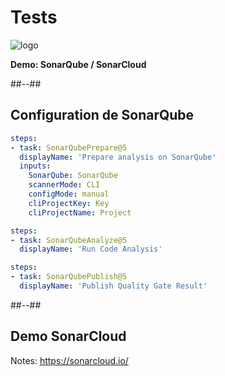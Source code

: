 <!-- .slide: class="transition bg-green" -->

# Tests
![logo](./assets/images/services/test/logo.svg)

**Demo: SonarQube / SonarCloud**

##--##
## Configuration de SonarQube

```yaml
steps:
- task: SonarQubePrepare@5
  displayName: 'Prepare analysis on SonarQube'
  inputs:
    SonarQube: SonarQube
    scannerMode: CLI
    configMode: manual
    cliProjectKey: Key
    cliProjectName: Project
```

```yaml
steps:
- task: SonarQubeAnalyze@5
  displayName: 'Run Code Analysis'
```

```yaml
steps:
- task: SonarQubePublish@5
  displayName: 'Publish Quality Gate Result'
```
##--##
## Demo SonarCloud

Notes:
	https://sonarcloud.io/

